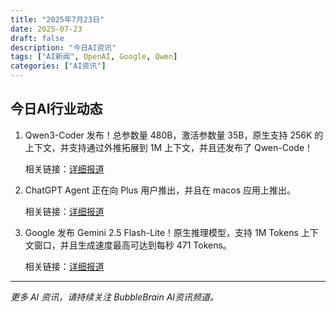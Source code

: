 ```yaml
---
title: "2025年7月23日"
date: 2025-07-23
draft: false
description: "今日AI资讯"
tags: ["AI新闻", OpenAI, Google, Qwen]
categories: ["AI资讯"]
---
```


## 今日AI行业动态

1. Qwen3-Coder 发布！总参数量 480B，激活参数量 35B，原生支持 256K 的上下文，并支持通过外推拓展到 1M 上下文，并且还发布了 Qwen-Code！

    相关链接：[详细报道](https://x.com/Alibaba_Qwen/status/1947766835023335516)  

2. ChatGPT Agent 正在向 Plus 用户推出，并且在 macos 应用上推出。

    相关链接：[详细报道](https://x.com/testingcatalog/status/1947758647443914923)  

3. Google 发布 Gemini 2.5 Flash-Lite！原生推理模型，支持 1M Tokens 上下文窗口，并且生成速度最高可达到每秒 471 Tokens。 

    相关链接：[详细报道](https://x.com/OfficialLoganK/status/1947689475351417141)



---

*更多 AI 资讯，请持续关注 BubbleBrain AI资讯频道。*